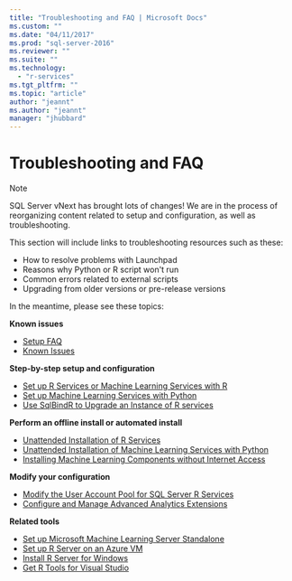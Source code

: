 ```yaml
---
title: "Troubleshooting and FAQ | Microsoft Docs"
ms.custom: ""
ms.date: "04/11/2017"
ms.prod: "sql-server-2016"
ms.reviewer: ""
ms.suite: ""
ms.technology: 
  - "r-services"
ms.tgt_pltfrm: ""
ms.topic: "article"
author: "jeannt"
ms.author: "jeannt"
manager: "jhubbard"
---
```


# Troubleshooting and FAQ

> [!NOTE] 
> SQL Server vNext has brought lots of changes! 
> We are in the process of reorganizing content related to setup and configuration, as well as troubleshooting. 
> 
> This section will include links to troubleshooting resources such as these:
> 
> + How to resolve problems with Launchpad
> + Reasons why Python or R script won't run
> + Common errors related to external scripts
> + Upgrading from older versions or pre-release versions 
> 
> In the meantime, please see these topics:

**Known issues**

+ [Setup FAQ](../advanced-analytics/r/upgrade-and-installation-faq-sql-server-r-services.md)
+ [Known Issues](../advanced-analytics/known-issues-for-sql-server-machine-learning-services.md)

**Step-by-step setup and configuration**

+ [Set up R Services or Machine Learning Services with R](../advanced-analytics/r/set-up-sql-server-r-services-in-database.md)
+ [Set up Machine Learning Services with Python](../advanced-analytics/python/setup-python-machine-learning-services.md)
+ [Use SqlBindR to Upgrade an Instance of R services](../advanced-analytics/r/use-sqlbindr-exe-to-upgrade-an-instance-of-sql-server.md)

**Perform an offline install or automated install**

+ [Unattended Installation of R Services](../advanced-analytics/r/unattended-installs-of-sql-server-r-services.md) 
+ [Unattended Installation of Machine Learning Services with Python](../advanced-analytics/python/unattended-installs-of-sql-server-python-services.md)
+ [Installing Machine Learning Components without Internet Access](../advanced-analytics/r/installing-ml-components-without-internet-access.md)

**Modify your configuration**

+ [Modify the User Account Pool for SQL Server R Services](../advanced-analytics/r/modify-the-user-account-pool-for-sql-server-r-services.md)  
+ [Configure and Manage Advanced Analytics Extensions](../advanced-analytics/r/configure-and-manage-advanced-analytics-extensions.md)  

 **Related tools**

+ [Set up Microsoft Machine Learning Server Standalone](../advanced-analytics/r/create-a-standalone-r-server.md)
+ [Set up R Server on an Azure VM](../advanced-analytics/r/provision-the-r-server-only-sql-server-2016-enterprise-vm-on-azure.md)
+ [Install R Server for Windows](https://msdn.microsoft.com/microsoft-r/rserver-install-windows)
+ [Get R Tools for Visual Studio](https://www.visualstudio.com/vs/rtvs/)
